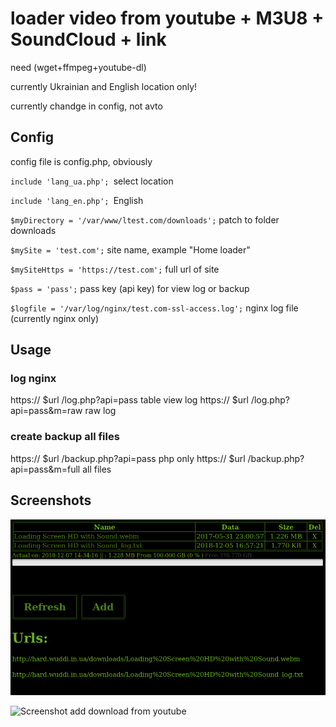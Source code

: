 # loader video from youtube + M3U8 + SoundCloud + link 

need (wget+ffmpeg+youtube-dl)

currently Ukrainian and English location only!

currently chandge in config, not avto

## Config
config file is config.php, obviously

`include 'lang_ua.php'; `select location

`include 'lang_en.php'; `English 

`$myDirectory = '/var/www/ltest.com/downloads';` patch to folder downloads

`$mySite = 'test.com';` site name, example "Home loader"
 
`$mySiteHttps = 'https://test.com';` full url of site

`$pass = 'pass';` pass key (api key) for view log or backup

`$logfile = '/var/log/nginx/test.com-ssl-access.log';` nginx log file (currently nginx only)

## Usage
### log nginx 
https:// $url /log.php?api=pass 			table view log
https:// $url /log.php?api=pass&m=raw		raw log
### create backup all files
https:// $url /backup.php?api=pass				php only
https:// $url /backup.php?api=pass&m=full all	files

## Screenshots
![Screenshot home](https://github.com/vivalenta/loadfrom/raw/master/img/2018-12-07%2014-34-43.png)

![Screenshot add download from youtube](https://raw.github.com/vivalenta/loadfrom/master/img/2018-12-07%2014-35-35.png)
